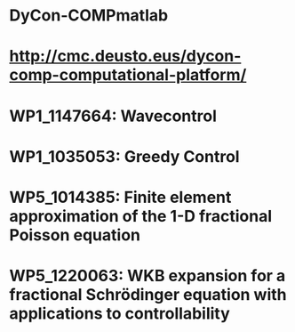# DyCon-COMPmatlab
# http://cmc.deusto.eus/dycon-comp-computational-platform/
# WP1_1147664: Wavecontrol
# WP1_1035053: Greedy Control 
# WP5_1014385: Finite element approximation of the 1-D fractional Poisson equation
# WP5_1220063: WKB expansion for a fractional Schrödinger equation with applications to controllability